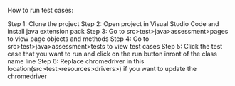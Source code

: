 How to run test cases:

Step 1: Clone the project 
Step 2: Open project in Visual Studio Code and install java extension pack
Step 3: Go to src>test>java>assessment>pages to view page objects and methods
Step 4: Go to src>test>java>assessment>tests to view test cases
Step 5: Click the test case that you want to run and click on the run button inront of the class name line
Step 6: Replace chromedriver in this location(src>test>resources>drivers>) if you want to update the chromedriver 
